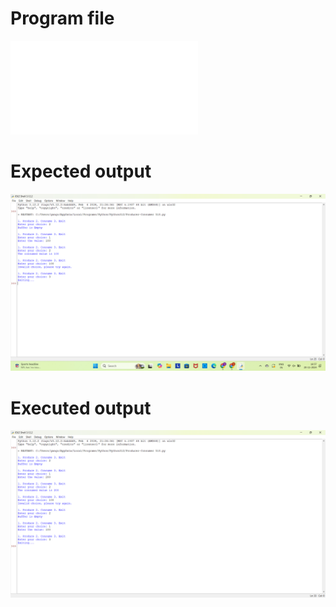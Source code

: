 # Program file
![Program file](Producer-Consumer518.py)

# Expected output
![ExpectedOutput](ExpectedOutput.png)

# Executed output
![ExecutedOutput](ExecutedOutput.png)


